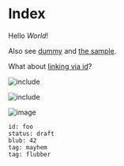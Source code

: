 # Index

Hello *World*!

Also see [dummy](dummy.html) and [the sample](markdown_sample.html).

What about [linking via id](did:a724c47012f1a8a802048c3bf23a47f3)?

![include](did:req1)

![include](did:req2)

![image](bla.png)

```docdustry-docmeta
id: foo
status: draft
blub: 42
tag: mayhem
tag: flubber
```

